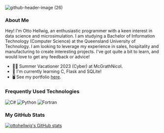 ![github-header-image (26)](https://github.com/ottohellwig/ottohellwig/assets/105997582/af3ea10b-ce84-44f8-8a65-63a2428857a3)

### About Me

Hey! I'm Otto Hellwig, an enthusiastic programmer with a keen interest in data science and microsimulation. I am studying a Bachelor of Information Technology (Computer Science) at the Queensland University of Technology. I am looking to leverage my experience in sales, hospitality and manufacturing to create interesting projects. I've got quite a bit to learn, and would love to get any feedback or advice!
* 👨‍💼 Summer Vacationer 2023 (Cyber) at McGrathNicol.
* 🧠 I'm currently learning C, Flask and SQLite!
* 🖥️ See my portfolio [here](http://ottohellwig.github.io).

### Frequently Used Technologies

![C#](https://img.shields.io/badge/c%23-%23239120.svg?style=for-the-badge&logo=c-sharp&logoColor=white)
![Python](https://img.shields.io/badge/python-3670A0?style=for-the-badge&logo=python&logoColor=ffdd54)
![Fortran](https://img.shields.io/badge/Fortran-%23734F96.svg?style=for-the-badge&logo=fortran&logoColor=white)

### My GitHub Stats

<a href="http://www.github.com/ottohellwig"><img src="https://github-readme-stats.vercel.app/api?username=ottohellwig&show_icons=true&hide=contribs&count_private=true&title_color=a855f7&text_color=ffffff&icon_color=a855f7&bg_color=22272e&hide_border=true&show_icons=true" alt="ottohellwig's GitHub stats" /></a>
